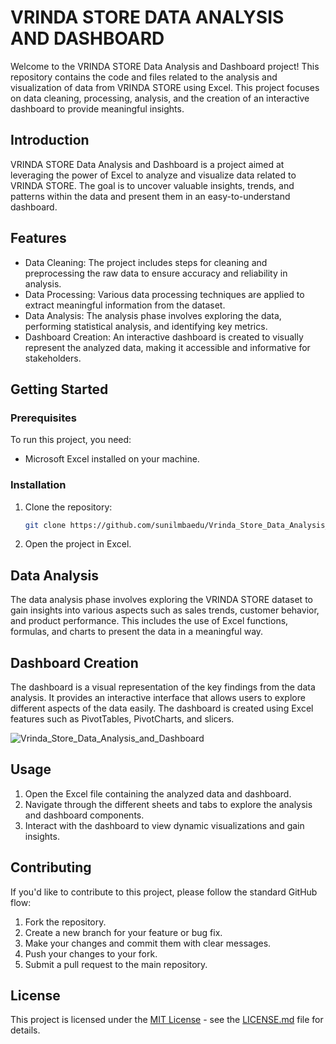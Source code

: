 # VRINDA STORE DATA ANALYSIS AND DASHBOARD

Welcome to the VRINDA STORE Data Analysis and Dashboard project! This repository contains the code and files related to the analysis and visualization of data from VRINDA STORE using Excel. This project focuses on data cleaning, processing, analysis, and the creation of an interactive dashboard to provide meaningful insights.

## Introduction

VRINDA STORE Data Analysis and Dashboard is a project aimed at leveraging the power of Excel to analyze and visualize data related to VRINDA STORE. The goal is to uncover valuable insights, trends, and patterns within the data and present them in an easy-to-understand dashboard.

## Features

- Data Cleaning: The project includes steps for cleaning and preprocessing the raw data to ensure accuracy and reliability in analysis.
- Data Processing: Various data processing techniques are applied to extract meaningful information from the dataset.
- Data Analysis: The analysis phase involves exploring the data, performing statistical analysis, and identifying key metrics.
- Dashboard Creation: An interactive dashboard is created to visually represent the analyzed data, making it accessible and informative for stakeholders.

## Getting Started

### Prerequisites

To run this project, you need:

- Microsoft Excel installed on your machine.

### Installation

1. Clone the repository:

   ```bash
   git clone https://github.com/sunilmbaedu/Vrinda_Store_Data_Analysis_and_Dashboard.git
   ```

2. Open the project in Excel.

## Data Analysis

The data analysis phase involves exploring the VRINDA STORE dataset to gain insights into various aspects such as sales trends, customer behavior, and product performance. This includes the use of Excel functions, formulas, and charts to present the data in a meaningful way.

## Dashboard Creation

The dashboard is a visual representation of the key findings from the data analysis. It provides an interactive interface that allows users to explore different aspects of the data easily. The dashboard is created using Excel features such as PivotTables, PivotCharts, and slicers.

![Vrinda_Store_Data_Analysis_and_Dashboard](https://github.com/sunilmbaedu/Vrinda_Store_Data_Analysis_and_Dashboard/assets/154014386/9bd2f27c-a0ba-4b6a-86b6-da409ea45f6b)


## Usage

1. Open the Excel file containing the analyzed data and dashboard.
2. Navigate through the different sheets and tabs to explore the analysis and dashboard components.
3. Interact with the dashboard to view dynamic visualizations and gain insights.

## Contributing

If you'd like to contribute to this project, please follow the standard GitHub flow:

1. Fork the repository.
2. Create a new branch for your feature or bug fix.
3. Make your changes and commit them with clear messages.
4. Push your changes to your fork.
5. Submit a pull request to the main repository.

## License

This project is licensed under the [MIT License](LICENSE.md) - see the [LICENSE.md](LICENSE.md) file for details.
